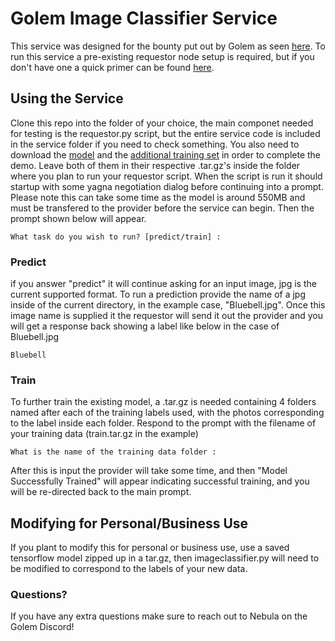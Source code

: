 # Golem Image Classifier Service

This service was designed for the bounty put out by Golem as seen [here](https://gitcoin.co/issue/golemfactory/yagna/1456/100026046). To run this service a pre-existing requestor node setup is required, but if you don't have one a quick primer can be found [here](https://handbook.golem.network/requestor-tutorials/flash-tutorial-of-requestor-development).

## Using the Service

Clone this repo into the folder of your choice, the main componet needed for testing is the requestor.py script, but the entire service code is included in the service folder if you need to check something. You also need to download the [model](https://mega.nz/file/56wTCQJA#lC6VrHFuC8Sc6xgYcOf4A9ufyGnIsVFofoaUR3ETvUI) and the [additional training set](https://mega.nz/file/gyhxBSJY#EHAdZQygGMlX9etFrubc9zc9ePosQWTh0s-6poZEUns) in order to complete the demo. Leave both of them in their respective .tar.gz's inside the folder where you plan to run your requestor script. When the script is run it should startup with some yagna negotiation dialog before continuing into a prompt. Please note this can take some time as the model is around 550MB and must be transfered to the provider before the service can begin. Then the prompt shown below will appear.

```
What task do you wish to run? [predict/train] : 
```
### Predict
if you answer "predict" it will continue asking for an input image, jpg is the current supported format. To run a prediction provide the name of a jpg inside of the current directory, in the example case, "Bluebell.jpg". Once this image name is supplied it the requestor will send it out the provider and you will get a response back showing a label like below in the case of Bluebell.jpg
```
Bluebell
```

### Train

To further train the existing model, a .tar.gz is needed containing 4 folders named after each of the training labels used, with the photos corresponding to the label inside each folder. Respond to the prompt with the filename of your training data (train.tar.gz in the example)
```
What is the name of the training data folder :
```

After this is input the provider will take some time, and then "Model Successfully Trained" will appear indicating successful training, and you will be re-directed back to the main prompt.

## Modifying for Personal/Business Use

If you plant to modify this for personal or business use, use a saved tensorflow model zipped up in a tar.gz, then imageclassifier.py will need to be modified to correspond to the labels of your new data.

### Questions?

If you have any extra questions make sure to reach out to Nebula on the Golem Discord!

